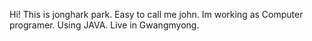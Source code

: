 Hi! This is jonghark park. Easy to call me john.
Im working as Computer programer. Using JAVA.
Live in Gwangmyong.
